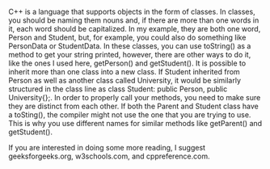 C++ is a language that supports objects in the form of classes. In classes, you should be naming them nouns and, if there are more than one words in it, each word should be capitalized. In my example, they are both one word, Person and Student, but, for example, you could also do something like PersonData or StudentData.
In these classes, you can use toString() as a method to get your string printed, however, there are other ways to do it, like the ones I used here, getPerson() and getStudent(). 
It is possible to inherit more than one class into a new class. If Student inherited from Person as well as another class called University, it would be similarly structured in the class line as 
  class Student: public Person, public University{};. 
In order to properly call your methods, you need to make sure they are distinct from each other. If both the Parent and Student class have a toSting(), the compiler might not use the one that you are trying to use. This is why you use different names for similar methods like getParent() and getStudent(). 

If you are interested in doing some more reading, I suggest geeksforgeeks.org, w3schools.com, and cppreference.com. 
